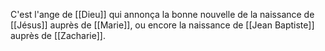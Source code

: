 C'est l'ange de [[Dieu]] qui annonça la bonne nouvelle de la naissance de [[Jésus]] auprès de [[Marie]], ou encore la naissance de [[Jean Baptiste]] auprès de [[Zacharie]].